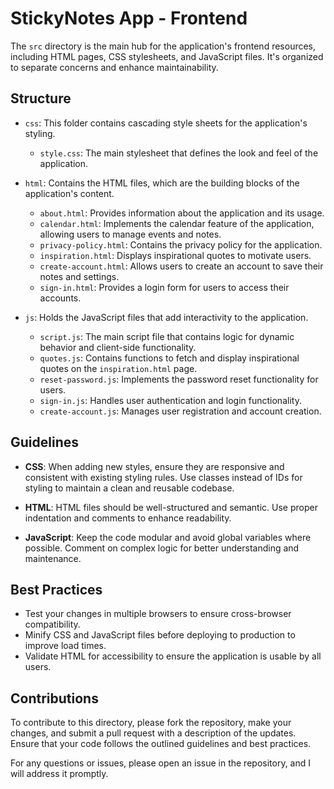 # StickyNotes App - Frontend

The `src` directory is the main hub for the application's frontend resources, including HTML pages, CSS stylesheets, and JavaScript files. It's organized to separate concerns and enhance maintainability.

## Structure

- `css`: This folder contains cascading style sheets for the application's styling.
  - `style.css`: The main stylesheet that defines the look and feel of the application.

- `html`: Contains the HTML files, which are the building blocks of the application's content.
  - `about.html`: Provides information about the application and its usage.
  - `calendar.html`: Implements the calendar feature of the application, allowing users to manage events and notes.
  - `privacy-policy.html`: Contains the privacy policy for the application.
  - `inspiration.html`: Displays inspirational quotes to motivate users.
  - `create-account.html`: Allows users to create an account to save their notes and settings.
  - `sign-in.html`: Provides a login form for users to access their accounts.

- `js`: Holds the JavaScript files that add interactivity to the application.
  - `script.js`: The main script file that contains logic for dynamic behavior and client-side functionality.
  - `quotes.js`: Contains functions to fetch and display inspirational quotes on the `inspiration.html` page.
  - `reset-password.js`: Implements the password reset functionality for users.
  - `sign-in.js`: Handles user authentication and login functionality.
  - `create-account.js`: Manages user registration and account creation.

## Guidelines

- **CSS**: When adding new styles, ensure they are responsive and consistent with existing styling rules. Use classes instead of IDs for styling to maintain a clean and reusable codebase.

- **HTML**: HTML files should be well-structured and semantic. Use proper indentation and comments to enhance readability.

- **JavaScript**: Keep the code modular and avoid global variables where possible. Comment on complex logic for better understanding and maintenance.

## Best Practices

- Test your changes in multiple browsers to ensure cross-browser compatibility.
- Minify CSS and JavaScript files before deploying to production to improve load times.
- Validate HTML for accessibility to ensure the application is usable by all users.

## Contributions

To contribute to this directory, please fork the repository, make your changes, and submit a pull request with a description of the updates. Ensure that your code follows the outlined guidelines and best practices.

For any questions or issues, please open an issue in the repository, and I will address it promptly.
